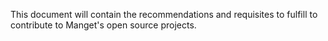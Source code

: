 This document will contain the recommendations and requisites to fulfill to contribute to Manget's open source projects.
